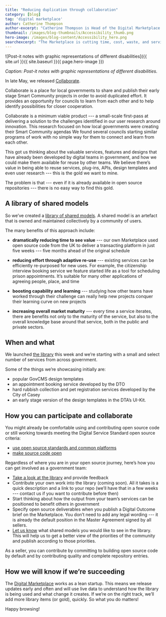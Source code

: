 ```yaml
---
title: "Reducing duplication through collaboration"
category: [blog]
tag: 'digital marketplace'
author: Catherine Thompson
author-excerpt: "Catherine Thompson is Head of the Digital Marketplace at the DTA."
thumbnail: /images/blog-thumbnails/Accessibility_thumb.png
hero-image: /images/blog-content/Accessibility_hero.png
searchexcerpt: "The Marketplace is cutting time, cost, waste, and service duplication by making it easier to reuse the great work done by others."
---
```


![Post-it notes with graphic representations of different disabilities]({{ site.url }}{{ site.baseurl }}{{ page.hero-image }})

*Caption: Post-it notes with graphic representations of different disabilities.*

In late May, we released [Collaborate](https://marketplace.service.gov.au/collaborate). 
 
Collaborate is a place for local governments to share and publish their early stage Smart Community projects in order to avoid duplicated effort. It provides an opportunity for councils to learn from each other and to help identify possibilities for closer cooperation. 
 
Collaborate is a minimum viable product --- a small-scale first-pass at delivering a solution to the challenges identified in our user research around innovation. This research focused on how local governments were creating their Smart Community agendas We found several councils starting similar programs of work with no simple way for them to connect and learn from each other.  
 
This got us thinking about the valuable services, features and designs that have already been developed by digital teams in government, and how we could make them available for reuse by other teams. We believe there’s value in being able to reuse services, plug-ins, APIs, design templates and even user research --- this is the gold we want to mine. 
 
The problem is that --- even if it is already available in open source repositories --- there is no easy way to find this gold.

## A library of shared models

So we’ve created a [library of shared models](https://marketplace.service.gov.au/collaborate/code). A shared model is an artefact that is owned and maintained collectively by a community of users. 

The many benefits of this approach include: 
 
- **dramatically reducing time to see value** --- our own Marketplace used open source code from the UK to deliver a transacting platform in just five weeks --- five months ahead of the original schedule
 
- **reducing effort through adaptive re-use** --- existing services can be efficiently re-purposed for new uses. For example, the citizenship interview booking service we feature started life as a tool for scheduling  prison appointments. It’s suitable for many other applications of agreeing people, place, and time
 
- **boosting capability and learning** --- studying how other teams have worked through their challenge can really help new projects conquer their learning curve on new projects
 
- **increasing overall market maturity** --- every time a service iterates, there are benefits not only to the maturity of the service, but also to the overall knowledge base around that service, both in the public and private sectors.

## When and what

We launched [the library](https://marketplace.service.gov.au/collaborate/code) this week and we’re starting with a small and select number of services from across government. 
 
Some of the things we’re showcasing initially are: 
- popular GovCMS design templates
- an appointment booking service developed by the DTO
- hard rubbish collection and pet registration services developed by the City of Casey
- an early stage version of the design templates in the DTA’s UI-Kit.

## How you can participate and collaborate

You might already be comfortable using and contributing open source code or still working towards meeting the Digital Service Standard open source criteria: 

- [use open source standards and common platforms](https://www.dta.gov.au/standard/7-open-standards-and-common-platforms/) 
- [make source code open](https://www.dta.gov.au/standard/8-make-source-code-open/)
 
Regardless of where you are in your open source journey, here’s how you can get involved as a government team: 
 
- [Take a look at the library](https://marketplace.service.gov.au/collaborate/code) and provide feedback  
- Contribute your own work into the library (coming soon). All it takes is a quick description and a link to your repo (we’ll have that in a few weeks --- contact us if you want to contribute before then) 
- Start thinking about how the output from your team’s services can be positioned to benefit others in government 
- Specify open source deliverables when you publish a Digital Outcome brief on the Marketplace. You don’t need to add any legal wording --- it is already the default position in the Master Agreement signed by all sellers.   
- [Let us know](https://dm-dev.apps.staging.digital.gov.au/contact-us) what shared models you would like to see in the library. This will help us to get a better view of the priorities of the community and publish according to those priorities. 

As a seller, you can contribute by committing to building open source code by default and by contributing quality and complete repository entries. 

## How we will know if we’re succeeding

The [Digital Marketplace](https://marketplace.service.gov.au/) works as a lean startup. This means we release updates early and often and will use live data to understand how the library is being used and what change it creates. If we’re on the right track, we’ll add more library items (or gold), quickly. So what you do matters! 
 
Happy browsing! 
